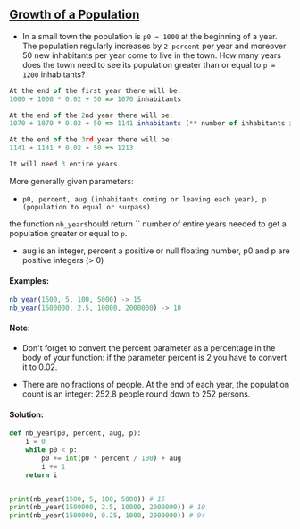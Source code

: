 ## [Growth of a Population](https://www.codewars.com/kata/563b662a59afc2b5120000c6)

- In a small town the population is `p0 = 1000` at the beginning of a year. The population regularly increases by `2 percent` per year and moreover 50 new inhabitants per year come to live in the town. How many years does the town need to see its population greater than or equal to `p = 1200` inhabitants?

```js
At the end of the first year there will be:
1000 + 1000 * 0.02 + 50 => 1070 inhabitants

At the end of the 2nd year there will be:
1070 + 1070 * 0.02 + 50 => 1141 inhabitants (** number of inhabitants is an integer **)

At the end of the 3rd year there will be:
1141 + 1141 * 0.02 + 50 => 1213

It will need 3 entire years.
```

More generally given parameters:

- `p0, percent, aug (inhabitants coming or leaving each year), p (population to equal or surpass)`

the function `nb_year`should return `` number of entire years needed to get a population greater or equal to `p`.

- aug is an integer, percent a positive or null floating number, p0 and p are positive integers (> 0)

#### Examples:

```js
nb_year(1500, 5, 100, 5000) -> 15
nb_year(1500000, 2.5, 10000, 2000000) -> 10
```

#### Note:
- Don't forget to convert the percent parameter as a percentage in the body of your function: if the parameter percent is 2 you have to convert it to 0.02.

- There are no fractions of people. At the end of each year, the population count is an integer: 252.8 people round down to 252 persons.

#### Solution:

```python
def nb_year(p0, percent, aug, p):
    i = 0
    while p0 < p:
        p0 += int(p0 * percent / 100) + aug
        i += 1
    return i


print(nb_year(1500, 5, 100, 5000)) # 15
print(nb_year(1500000, 2.5, 10000, 2000000)) # 10
print(nb_year(1500000, 0.25, 1000, 2000000)) # 94
```
